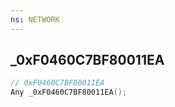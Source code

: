 ```yaml
---
ns: NETWORK
---
```

## _0xF0460C7BF80011EA

```c
// 0xF0460C7BF80011EA
Any _0xF0460C7BF80011EA();
```

